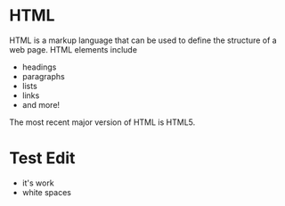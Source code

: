 # HTML

HTML is a markup language that can be used to define the structure of a web page. HTML elements include
* headings
* paragraphs
* lists
* links
* and more!

The most recent major version of HTML is HTML5.

# Test Edit

- it's work
- white spaces